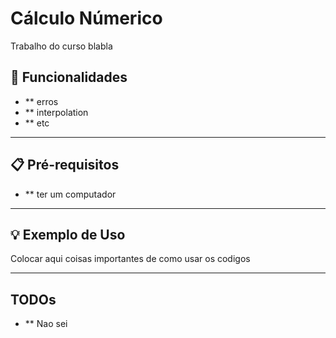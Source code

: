 # Cálculo Númerico

Trabalho do curso blabla

## 🚀 Funcionalidades

* ** erros
* ** interpolation
* ** etc

---

## 📋 Pré-requisitos

* ** ter um computador

--- 

## 💡 Exemplo de Uso

Colocar aqui coisas importantes de como usar os codigos

--- 

## TODOs

* ** Nao sei
